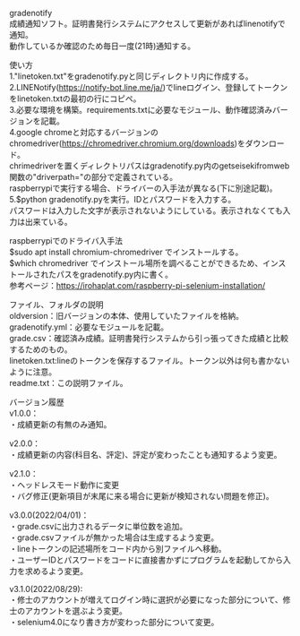 gradenotify  
成績通知ソフト。証明書発行システムにアクセスして更新があればlinenotifyで通知。  
動作しているか確認のため毎日一度(21時)通知する。  


使い方  
1."linetoken.txt"をgradenotify.pyと同じディレクトリ内に作成する。  
2.LINENotify(https://notify-bot.line.me/ja/)でlineログイン、登録してトークンをlinetoken.txtの最初の行にコピペ。  
3.必要な環境を構築。requirements.txtに必要なモジュール、動作確認済みバージョンを記載。  
4.google chromeと対応するバージョンのchromedriver(https://chromedriver.chromium.org/downloads)をダウンロード。  
  chrimedriverを置くディレクトリパスはgradenotify.py内のgetseisekifromweb関数の"driverpath="の部分で定義されている。  
  raspberrypiで実行する場合、ドライバーの入手法が異なる(下に別途記載)。  
5.$python gradenotify.pyを実行。IDとパスワードを入力する。  
  パスワードは入力した文字が表示されないようにしている。表示されなくても入力は出来ている。  
  
raspberrypiでのドライバ入手法  
  $sudo apt install chromium-chromedriver でインストールする。  
  $which chromedriver でインストール場所を調べることができるため、インストールされたパスをgradenotify.py内に書く。  
  参考ページ：https://irohaplat.com/raspberry-pi-selenium-installation/  
  
ファイル、フォルダの説明  
oldversion：旧バージョンの本体、使用していたファイルを格納。  
gradenotify.yml：必要なモジュールを記載。  
grade.csv：確認済み成績。証明書発行システムから引っ張ってきた成績と比較するためのもの。  
linetoken.txt:lineのトークンを保存するファイル。トークン以外は何も書かないように注意。  
readme.txt：この説明ファイル。  
  

バージョン履歴  
v1.0.0：  
・成績更新の有無のみ通知。  
  
v2.0.0：  
・成績更新の内容(科目名、評定)、評定が変わったことも通知するよう変更。  
  
v2.1.0：  
・ヘッドレスモード動作に変更  
・バグ修正(更新項目が末尾に来る場合に更新が検知されない問題を修正)。  
  
v3.0.0(2022/04/01)：  
・grade.csvに出力されるデータに単位数を追加。  
・grade.csvファイルが無かった場合は生成するよう変更。  
・lineトークンの記述場所をコード内から別ファイルへ移動。  
・ユーザーIDとパスワードをコードに直接書かずにプログラムを起動してから入力を求めるよう変更。  
  
v3.1.0(2022/08/29):  
・修士のアカウントが増えてログイン時に選択が必要になった部分について、修士のアカウントを選ぶよう変更。  
・selenium4.0になり書き方が変わった部分について変更。  
